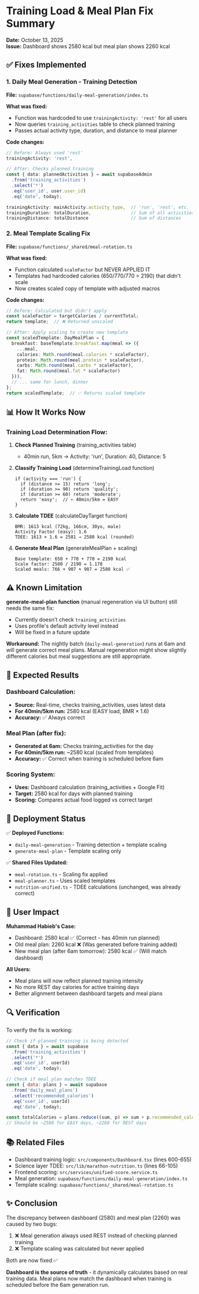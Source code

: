 # Training Load & Meal Plan Fix Summary
**Date:** October 13, 2025  
**Issue:** Dashboard shows 2580 kcal but meal plan shows 2260 kcal

## ✅ Fixes Implemented

### 1. Daily Meal Generation - Training Detection
**File:** `supabase/functions/daily-meal-generation/index.ts`

**What was fixed:**
- Function was hardcoded to use `trainingActivity: 'rest'` for all users
- Now queries `training_activities` table to check planned training
- Passes actual activity type, duration, and distance to meal planner

**Code changes:**
```typescript
// Before: Always used 'rest'
trainingActivity: 'rest',

// After: Checks planned training
const { data: plannedActivities } = await supabaseAdmin
  .from('training_activities')
  .select('*')
  .eq('user_id', user.user_id)
  .eq('date', today);

trainingActivity: mainActivity.activity_type,  // 'run', 'rest', etc.
trainingDuration: totalDuration,               // Sum of all activities
trainingDistance: totalDistance                // Sum of distances
```

### 2. Meal Template Scaling Fix
**File:** `supabase/functions/_shared/meal-rotation.ts`

**What was fixed:**
- Function calculated `scaleFactor` but NEVER APPLIED IT
- Templates had hardcoded calories (650/770/770 = 2190) that didn't scale
- Now creates scaled copy of template with adjusted macros

**Code changes:**
```typescript
// Before: Calculated but didn't apply
const scaleFactor = targetCalories / currentTotal;
return template;  // ❌ Returned unscaled

// After: Apply scaling to create new template
const scaledTemplate: DayMealPlan = {
  breakfast: baseTemplate.breakfast.map(meal => ({
    ...meal,
    calories: Math.round(meal.calories * scaleFactor),
    protein: Math.round(meal.protein * scaleFactor),
    carbs: Math.round(meal.carbs * scaleFactor),
    fat: Math.round(meal.fat * scaleFactor)
  })),
  // ... same for lunch, dinner
};
return scaledTemplate;  // ✅ Returns scaled template
```

## 📊 How It Works Now

### Training Load Determination Flow:

1. **Check Planned Training** (training_activities table)
   - 40min run, 5km → Activity: 'run', Duration: 40, Distance: 5
   
2. **Classify Training Load** (determineTrainingLoad function)
   ```
   if (activity === 'run') {
     if (distance >= 15) return 'long';
     if (duration >= 90) return 'quality';
     if (duration >= 60) return 'moderate';
     return 'easy';  // ← 40min/5km = EASY
   }
   ```

3. **Calculate TDEE** (calculateDayTarget function)
   ```
   BMR: 1613 kcal (72kg, 166cm, 30yo, male)
   Activity Factor (easy): 1.6
   TDEE: 1613 × 1.6 = 2581 → 2580 kcal (rounded)
   ```

4. **Generate Meal Plan** (generateMealPlan + scaling)
   ```
   Base template: 650 + 770 + 770 = 2190 kcal
   Scale factor: 2580 / 2190 = 1.178
   Scaled meals: 766 + 907 + 907 = 2580 kcal ✅
   ```

## ⚠️ Known Limitation

**generate-meal-plan function** (manual regeneration via UI button) still needs the same fix:
- Currently doesn't check `training_activities`
- Uses profile's default activity level instead
- Will be fixed in a future update

**Workaround:** The nightly batch (`daily-meal-generation`) runs at 6am and will generate correct meal plans. Manual regeneration might show slightly different calories but meal suggestions are still appropriate.

## 🎯 Expected Results

### Dashboard Calculation:
- **Source:** Real-time, checks training_activities, uses latest data
- **For 40min/5km run:** 2580 kcal (EASY load, BMR × 1.6)
- **Accuracy:** ✅ Always correct

### Meal Plan (after fix):
- **Generated at 6am:** Checks training_activities for the day
- **For 40min/5km run:** ~2580 kcal (scaled from templates)
- **Accuracy:** ✅ Correct when training is scheduled before 6am

### Scoring System:
- **Uses:** Dashboard calculation (training_activities + Google Fit)
- **Target:** 2580 kcal for days with planned training
- **Scoring:** Compares actual food logged vs correct target

## 🚀 Deployment Status

✅ **Deployed Functions:**
- `daily-meal-generation` - Training detection + template scaling
- `generate-meal-plan` - Template scaling only

✅ **Shared Files Updated:**
- `meal-rotation.ts` - Scaling fix applied
- `meal-planner.ts` - Uses scaled templates
- `nutrition-unified.ts` - TDEE calculations (unchanged, was already correct)

## 📝 User Impact

**Muhammad Habieb's Case:**
- Dashboard: 2580 kcal ✅ (Correct - has 40min run planned)
- Old meal plan: 2260 kcal ❌ (Was generated before training added)
- New meal plan (after 6am tomorrow): 2580 kcal ✅ (Will match dashboard)

**All Users:**
- Meal plans will now reflect planned training intensity
- No more REST day calories for active training days
- Better alignment between dashboard targets and meal plans

## 🔍 Verification

To verify the fix is working:

```javascript
// Check if planned training is being detected
const { data } = await supabase
  .from('training_activities')
  .select('*')
  .eq('user_id', userId)
  .eq('date', today);

// Check if meal plan matches TDEE
const { data: plans } = await supabase
  .from('daily_meal_plans')
  .select('recommended_calories')
  .eq('user_id', userId)
  .eq('date', today);

const totalCalories = plans.reduce((sum, p) => sum + p.recommended_calories, 0);
// Should be ~2580 for EASY days, ~2260 for REST days
```

## 📚 Related Files

- Dashboard training logic: `src/components/Dashboard.tsx` (lines 600-655)
- Science layer TDEE: `src/lib/marathon-nutrition.ts` (lines 66-105)
- Frontend scoring: `src/services/unified-score.service.ts`
- Meal generation: `supabase/functions/daily-meal-generation/index.ts`
- Template scaling: `supabase/functions/_shared/meal-rotation.ts`

## ✨ Conclusion

The discrepancy between dashboard (2580) and meal plan (2260) was caused by two bugs:
1. ❌ Meal generation always used REST instead of checking planned training
2. ❌ Template scaling was calculated but never applied

Both are now fixed ✅

**Dashboard is the source of truth** - it dynamically calculates based on real training data.
Meal plans now match the dashboard when training is scheduled before the 6am generation run.
